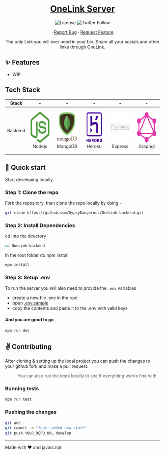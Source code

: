 <br />
<p align="center">
  <a href="#">
    <h1 align="center">OneLink Server</h1>
  </a>

  <p align="center">
    <img alt="License" src="https://img.shields.io/github/license/GypsyDangerous/OneLink-Backend?style=for-the-badge" />
    <img alt="Twitter Follow" src="https://img.shields.io/twitter/follow/snyderling_?style=for-the-badge" />
  </p>

  <p align="center">
    <!-- <a href="https://bugvilla.herokuapp.com">View Demo</a> -->
    ·
    <a href="https://github.com/GypsyDangerous/onelink-server/issues">Report Bug</a>
    ·
    <a href="https://github.com/GypsyDangerous/onelink-server/issues">Request Feature</a>
  </p>
</p>

<p align="center">The only Link you will ever need in your bio. Share all your socials and other links through OneLink.</p>

## ✨ Features

-   WIP

## Tech Stack

| Stack   | -                                                                                                | -                                                                                                 | -                                                                                                | -                                                                                                  | -                                                                                                  |
| ------- | ------------------------------------------------------------------------------------------------ | ------------------------------------------------------------------------------------------------- | ------------------------------------------------------------------------------------------------ | -------------------------------------------------------------------------------------------------- | -------------------------------------------------------------------------------------------------- |
| BackEnd | <p align="center"><img src="./assets/nodejs_logo.png" width="100" height="100"> <br />Nodejs</p> | <p align="center"><img src="./assets/mongo_logo2.png" width="100" height="100"> <br />MongoDB</p> | <p align="center"><img src="./assets/heroku_logo.png" width="100" height="100"> <br />Heroku</p> | <p align="center"><img src="./assets/express_logo.png" width="100" height="100"> <br />Express</p> | <p align="center"><img src="./assets/GraphQL_Logo.png" width="100" height="100"> <br />Graphql</p> |

## :rocket: Quick start

Start developing locally.

### Step 1: Clone the repo

Fork the repository. then clone the repo locally by doing -

```sh
git clone https://github.com/GypsyDangerous/OneLink-backend.git
```

### Step 2: Install Dependencies

cd into the directory

```sh
cd OneLink-backend
```

In the root folder do npm install.

```sh
npm install
```

### Step 3: Setup .env

To run the server you will also need to provide the `.env` variables

-   create a new file .env in the root
-   open [.env.sample](./.env.sample)
-   copy the contents and paste it to the .env with valid keys

#### And you are good to go

```sh
npm run dev
```
<!-- 
## :open_file_folder: What's inside?

A quick look at the folder structure of this project.

    .
    ├── client
    |   ├─cypress
    |   ├─public
    │   └─src
    │     ├───@bug-ui
    │     ├───assets
    │     ├───components
    │     ├───hooks
    │     ├───pages
    │     ├───store
    │     ├───styles
    │     ├───utils
    │     └───__tests__
    └── server
        │
        ├───controllers
        ├───middleware
        ├───models
        ├───routes
        ├───tests
        └───utils

 -->
## :v: Contributing

After cloning & setting up the local project you can push the changes to your github fork and make a pull request.

> You can also run the tests locally to see if everything works fine with

### Running tests

```bash
npm run test
```

### Pushing the changes

```bash
git add .
git commit -m "feat: added new stuff"
git push YOUR_REPO_URL develop
```

---

Made with :heart: and javascript
